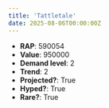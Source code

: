 ```yaml
---
title: 'Tattletale'
date: 2025-08-06T00:00:00Z
---
```

- **RAP**: 590054
- **Value**: 950000
- **Demand level**: 2
- **Trend**: 2
- **Projected?**: True
- **Hyped?**: True
- **Rare?**: True
